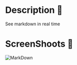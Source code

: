 # Description :book:
See markdown in real time

# ScreenShoots 📸

![MarkDown](https://res.cloudinary.com/dqxtoises/image/upload/v1641665520/markdown_cs9iwl.png)
